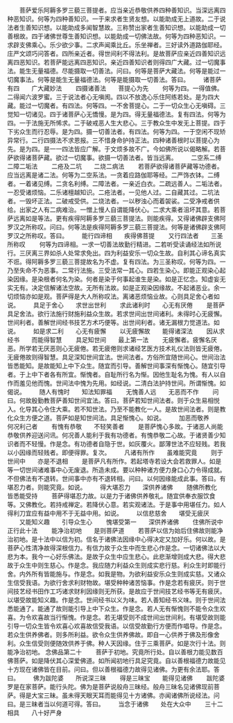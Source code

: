 <!-- { "loadSidebar": true } -->
　　菩萨爱乐阿耨多罗三藐三菩提者。应当亲近恭敬供养四种善知识。当深远离四种恶知识。何等为四种善知识。一于来求者生贤友想。以能助成无上道故。二于说法者生善知识想。以能助成多闻智慧故。三称赞出家者生善知识想。以能助成一切善根故。四于诸佛世尊生善知识想。以能助成一切佛法故。何等为四种恶知识。一求辟支佛乘心。乐少欲少事。二求声闻乘比丘。乐坐禅者。三好读外道路伽耶经。庄严文颂巧问答者。四所亲近者。得世间利不得法利。是故菩萨应亲近四善知识远离四恶知识。若菩萨能远离四恶知识。亲近四善知识者则得四广大藏。过一切魔事法。能生无量福德。尽能摄取一切善法。问曰。何等是菩萨大藏法。何等是能过一切魔事法。何等是能生无量福德法。何等是能摄取一切善法。答曰。
　　诸菩萨有四　　广大藏妙法
　　四摄诸善法　　菩提心为先
　　何等为四。一得值佛。二得闻六波罗蜜。三于说法者心无嗔阂。四以不放逸心乐住阿练若处。是为四大藏。能过一切魔者。有四法。何等四。一不舍菩提心。二于一切众生心无嗔碍。三觉知一切诸见。四于诸菩萨心无憍慢。是为四。得无量福德法。复有四法。何等为四。一于法施无所悕求。二于破戒恶人生大悲心。三于教众生中发无上菩提。四于下劣众生而行忍辱。是为四。摄一切善法者。有四法。何等为四。一于空闲不现矫异常行。二行四摄法不求恩报。三不惜身命护持正法。四种诸善根时以菩提心为先。是为四。是一一四法皆应广解。于文烦多故不广。今如佛所说以偈略解。若菩萨欲得诸菩萨藏。欲过一切魔事。欲摄一切善法者。皆当远离。
　　二空系二缚　　二障二垢法
　　二疮及二坑　　二烧二病法
　　若菩萨欲得诸菩萨藏等功德者。应当远离是诸二法。何等为二空系法。一贪着应路伽耶等经。二严饰衣钵。二缚者。一着诸见缚。二贪名利缚。二障法者。一亲近白衣。二疏远善人。二垢法者。一忍受诸烦恼。二乐诸檀越知识。二疮法者。一见他人过。二自藏其过。二坑法者。一毁坏正法。二破戒受供。二烧法者。一以秽浊心而着袈裟。二受净戒者供给。出家之人有二病难治。一憎上慢人自谓能降伏心。二求大乘者沮坏其意。若菩萨远离如是等法。更有疾得阿耨多罗三藐三菩提法。则能疾得。又得诸佛辟支佛阿罗汉之所称叹。问曰。何等法是疾得阿耨多罗三藐三菩提法。何等是诸佛辟支佛阿罗汉之所称叹。答曰。
　　能行四谛相　　疾得佛菩提
　　又行四法者　　三圣所称叹
　　何等为四谛相。一求一切善法故勤行精进。二若听受读诵经法如所说行。三厌离三界如杀人处常求免出。四为利益安乐一切众生故。自利其心谛名真实不诳。得阿耨多罗三藐三菩提故名为不虚。复有四法。为三圣称叹。何等为四。一乃至失命不为恶事。二常行法施。三受法常一其心。四若生染心。即能正观染心起染因缘。是染根者何名为染。何者是染于何事起谁生是染。如是正忆念。知虚妄无实无有。决定信解诸法空故。无所有法故。如是正观染因缘故。不起诸恶业。余一切烦恼亦如是观。菩萨得是大人所称叹法。离诸恶烦恼业故。心则具足舍心者如说。
　　具足于舍心　　求世出世利
　　求此诸利时　　心无有厌倦
　　是菩萨具足舍法。欲行法施行财施利益众生故。若求世间出世间诸利。未得时心无疲懈。世间利者。善解世间经书技艺方术巧便等。出世间利者。诸无漏根力觉道法。如说。
　　如是求二利　　心无有疲懈
　　以无疲懈故　　能得诸深法
　　因从求经书　　而能得智慧
　　具足知世间　　最上第一法
　　无疲懈者。疲懈名厌恶。所学若无厌恶则心无疲倦。若无疲倦则求诸经艺医方技术礼仪法则皆无疲倦。无疲倦故则得智慧。具足深知世间宜法。世间法者。方俗所宜随世间心。世间治法皆悉能知。是故能知上中下众生。随宜而引导。善解世间事深有惭愧心。随宜引导者。于上中下者各有所宜。惭愧者。自耻所行名为惭。因他生耻名为愧。有人以自作而羞见他而愧。世间法中愧为先用。如经说。二清白法护持世间。所谓惭愧。如偈说。
　　随人有愧时　　知法知罪福
　　无愧善人远　　无恶而不作
　　问曰。何故殷勤教菩萨善知世间宜法。答曰。菩萨若知世间法者。则于众生易相悦入。化导其心令住大乘。若不知世法。乃至不能教化一人。是故世间法者。则是教化众生方便之道。菩萨如是知世间法。具足惭愧心。如说。
　　加恶而敬养　　何况利己者
　　有愧有恭敬　　不轻笑善者
　　是菩萨愧心多故。于诸恶人尚能恭敬供养迎送问讯。何况善人能利于我有功德者。有愧恭敬二心故。于诸贤善少知识者而不轻慢。作是念。有功德者自隐于世。如灰覆火。鄙薄世法不应轻贱。若我以小因缘而轻贱者。即便得罪。复次。
　　凡诸有所作　　虽难能究竟
　　则于世间中　　亦是不退相
　　是菩萨凡有所作。若起塔寺若设大会若救罪人。如是等一切世间诸难事中心无废退。所造未成。要以种种诸方便力身口心力令得成就。不但佛法有不退转。世间事中亦有不退转相。问曰。以何因缘能成此事。答曰。有堪忍力者。则能究竟。如说。
　　得大堪忍力　　深供养诸佛
　　随佛所教化　　皆悉能受持
　　菩萨得堪忍力故。以是力于诸佛供养敬礼。随宜供奉衣服饮食等。又佛教化。若持戒禅定。若降伏心意。若实观诸法。于是事中用堪任力。如人得利刀宜应有益中用不于无益中用。如说。
　　以信悲慈舍　　堪受无疲厌
　　又能知义趣　　引导众生心
　　愧堪受第一　　深供养诸佛
　　住佛所说中　　正行此十法
　　能净治初地　　是则菩萨道
　　若菩萨以信为始后住佛故则能净治初地。是十法中以信为初。信名于诸佛法因缘中心得决定又加好乐。何以故。是菩萨心性清净故得深根信力。有信力故于众生中而生悲心作是念。一切诸佛法以大悲为本。我今一心好乐佛法。是故于众生中应生悲心。此悲渐增则成大悲。得大悲故于众生中则生慈心。作是念。我应随力利益众生则成实悲行慈。利众生时即能行舍。内外所有皆能施与。作是念。如我是物。为欲利益安乐众生则成实慈。又诸众生信受我语。为欲行舍求利财物故。堪受种种诸苦恼事。作是念若有疲厌。则于世间技艺经书田作工巧诸求财利因缘则无所获。是故应于世间技艺经书等无有疲厌。以堪受故能知义趣。作是念。世间经书以义为味。若人善知经书义味。则于世间法悉能通了。能通了故则能引导上中下众生。作是念。若人无有惭愧则不能令众生欢喜。为令欢喜故当行惭愧。作是念。若无堪受则不成世间出世间利。有堪受故则能引导一切众生皆令欢喜心欢喜故信受我语。以信受故勤行方便而作唱导。作是念。若众生供养佛者。则多所利益。欲令众生供养佛故。即自一心供养于佛及形像舍利。众生信受则便随效供养于佛。种人天因缘。住于三乘菩萨。如是次行十法。则能净治初地。
念佛品第二十
　　菩萨于初地。究竟所行处。自以善根力能见数百佛菩萨。如是降伏其心深爱佛道。如所闻初地行具足究竟。自以善根福德力故能见十方现在诸佛皆在目前。问曰。但以善根福德力故得见诸佛。为更有余法耶。答曰。
　　佛为跋陀婆　　所说深三昧
　　得是三昧宝　　能得见诸佛
　　跋陀婆罗是在家菩萨。能行头陀。佛为是菩萨说般舟三昧经。般舟三昧名见诸佛现前菩萨。得是大宝三昧。虽未得天眼天耳而能得见十方诸佛。亦闻诸佛所说经法。问曰。是三昧者当以何道可得。答曰。
　　当念于诸佛　　处在大众中
　　三十二相具　　八十好严身
